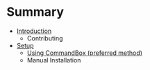# Summary

* [Introduction](README.md)
   * Contributing
* [Setup](setup.md)
   * [Using CommandBox (preferred method)](using_commandbox.md)
   * Manual Installation

